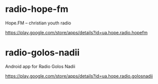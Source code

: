 # radio-hope-fm
Hope.FM – christian youth radio

https://play.google.com/store/apps/details?id=ua.hope.radio.hopefm

# radio-golos-nadii
Android app for Radio Golos Nadii

https://play.google.com/store/apps/details?id=ua.hope.radio.golosnadii